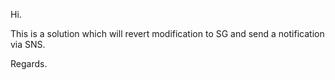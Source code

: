 Hi.

This is a solution which will revert modification to SG and send a notification via SNS.

Regards.

